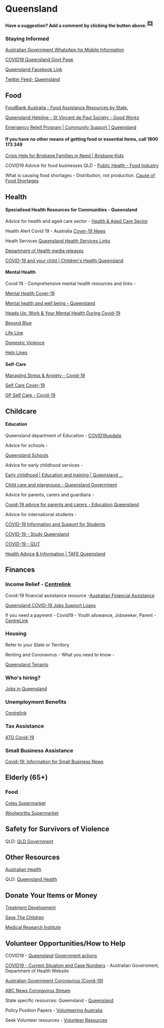 # Queensland

**Have a suggestion? Add a comment by clicking the button above:**![](../.gitbook/assets/0%20%2810%29.png)

### Staying Informed

[Australian Government WhatsApp for Mobile Information](http://aus.gov.au/whatsapp)

[COVID19 Queensland Govt Page](https://www.covid19.qld.gov.au/)

[Queensland Facebook Link](https://smartjobs.qld.gov.au/jobtools/jncustomsearch.jobsearch?in_organid=14904)

[Twitter Feed- Queensland](https://twitter.com/healthgovau)

## Food

[FoodBank Australia - Food Assistance Resources by State.](https://www.foodbank.org.au/homepage/who-we-help/individuals/?state=wa)

[Queensland Helpline - St Vincent de Paul Society - Good Works](https://www.vinnies.org.au/page/Find_Help/QLD/Services/Brisbane_Helpline/)

[Emergency Releif Program \| Community Support \| Queensland](https://www.qld.gov.au/community/cost-of-living-support/emergency-relief-program)

#### **If you have no other means of getting food or essential items, call 1800 173 349**

[Crisis Help for Brisbane Families in Need \| Brisbane Kids](https://www.brisbanekids.com.au/crisis-help-brisbane-families-need/)

COVID19 Advice for food businesses QLD - [Public Health - Food Industry](https://www.safefood.qld.gov.au/newsroom/covid-19-advice-for-food-businesses/)

What is causing food shortages - Distribution, not production. [Cause of Food Shortages](https://www.abc.net.au/news/2020-03-19/coronavirus-distribution-problems-for-supermarket-suppliers/12066684)

## Health

#### Specialised Health Resources for Communities - **Queensland**

Advice for health and aged care sector - [Health & Aged Care Sector](https://www.health.gov.au/news/health-alerts/novel-coronavirus-2019-ncov-health-alert/coronavirus-covid-19-advice-for-the-health-and-aged-care-sector)

Health Alert Covid 19 - Australia [Cover-19 News](https://www.health.gov.au/news/health-alerts/novel-coronavirus-2019-ncov-health-alert)

Heath Services [Queensland Health Services Links](https://www.health.qld.gov.au/)

[Department of Health media releases](https://www.health.qld.gov.au/news-events/doh-media-releases)

[COVID-19 and your child \| Children's Health Queensland](https://www.childrens.health.qld.gov.au/covid-19/)

#### Mental Health

Covid 19 - Comprehensive mental health resources and links -

[Mental Health Cover-19](https://www.phoenixaustralia.org/coronavirus-covid-19/)

[Mental health and well being - Queensland](https://www.qld.gov.au/health/mental-health)

[Heads Up: Work & Your Mental Health During Covid-19](https://www.headsup.org.au/your-mental-health/work-and-your-mental-health-during-the-coronavirus-outbreak?fbclid=IwAR3U2c0c9u7gJUYTu0naeDoKC9vT2luyinfD2Sg0cl96-Yl-Pk8fQnt8Jf8)

[Beyond Blue](https://www.beyondblue.org.au/)

[Life Line](https://www.lifeline.org.au/)

[Domestic Violence](http://whiteribbon.org.au/)

[Help Lines](https://www.qld.gov.au/community/getting-support-health-social-issue/support-victims-abuse/domestic-family-violence/helplines)

#### Self-Care

[Managing Stress & Anxiety - Covid-19](https://services.unimelb.edu.au/counsel/resources/wellbeing/coronavirus-covid-19-managing-stress-and-anxiety)

[Self Care Cover-19](https://www.orygen.org.au/About/Responding-to-the-COVID-19-outbreak/For-young-people-and-families/Self-care-during-the-COVID-19-outbreak)

[GP Self Care - Covid-19](https://westvicphn.com.au/about-us/latest-news/self-care-for-gps-in-the-time-of-covid-19/)

## Childcare

#### Education

Queensland department of Education - [COVID19update](https://qed.qld.gov.au/about-us/news-and-media/novel-coronavirus)

Advice for schools -

[Queensland Schools](https://qed.qld.gov.au/about-us/news-and-media/novel-coronavirus)

Advice for early childhood services -

[Early childhood \| Education and training \| Queensland …](https://www.qld.gov.au/education/earlychildhood)

[Child care and playgroups - Queensland Government](https://www.qld.gov.au/families/babies/childcare)

Advice for parents, carers and guardians -

[Covid-19 advice for parents and carers - Education Queensland](https://education.qld.gov.au/student/Documents/coronavirus-fact-sheet-for-parents-and-carers.PDF)

Advice for international students -

[COVID-19 Information and Support for Students](https://www.choosebrisbane.com.au/study/covid-19-information)

[COVID-19 - Study Queensland](https://www.studyqueensland.qld.gov.au/Live/Student-Support/Information-COVID-19)

[COVID-19 - QUT](https://www.qut.edu.au/additional/coronavirus)

[Health Advice & Information \| TAFE Queensland](https://tafeqld.edu.au/current-students/health-advice.html)

## Finances

### Income Relief - [Centrelink](https://www.centrelink.gov.au/)

Covid-19 financial assistance resource -[Australian Financial Assistance](https://moneysmart.gov.au/covid-19-financial-assistance)

[Queensland COVID-19 Jobs Support Loans](http://www.qrida.qld.gov.au/current-programs/covid-19-business-support/queensland-covid19-jobs-support-scheme)

If you need a payment - Covid19 - Youth allowance, Jobseeker, Parent - [CentreLink](https://www.servicesaustralia.gov.au/individuals/subjects/affected-coronavirus-covid-19/if-you-need-payment-coronavirus-covid-19)

### Housing

Refer to your State or Territory

Renting and Coronavirus - What you need to know -

[Queensland Tenants](https://tenantsqld.org.au/coronavirus-covid-19-information-2/)

### Who's hiring?

[Jobs in Queensland](https://smartjobs.qld.gov.au/jobtools/jncustomsearch.jobsearch?in_organid=14904)

### Unemployment Benefits

[Centrelink](https://www.centrelink.gov.au/)

### Tax Assistance

[ATO Covid-19](https://www.ato.gov.au/individuals/dealing-with-disasters/in-detail/specific-disasters/covid-19/)

### Small Business Assistance

[Covid-19: Information for Small Business News](http://www.ato.gov.au/)

## Elderly \(65+\)

### Food

[Coles Supermarket](https://www.coles.com.au/customernotice)

[Woolworths Supermarket](https://www.woolworthsgroup.com.au/page/media/Latest_News/woolworths-to-introduce-a-dedicated-shopping-hour-for-the-elderly-and-people-with-disability/)

## Safety for Survivors of Violence

QLD: [QLD Government](https://www.qld.gov.au/community/getting-support-health-social-issue/support-victims-abuse/domestic-family-violence/helplines)

## Other Resources

[Australian Health](https://www.health.gov.au/resources/collections/novel-coronavirus-2019-ncov-resources)

QLD: [Queensland Health](https://www.qld.gov.au/health/conditions/health-alerts/coronavirus-covid-19)

## Donate Your Items or Money

[Treatment Development](https://www.rbwhfoundation.com.au/coronavirus-action-fund/)

[Save The Children](https://www.savethechildren.org.au/donate/more-ways-to-give/current-appeals/covid-19-crisis)

[Medical Research Institute](https://www.qimrberghofer.edu.au/coronavirus-donate/)

## Volunteer Opportunities/How to Help

COVID19 - [Queensland](https://www.covid19.qld.gov.au/government-actions) [Government actions](https://www.covid19.qld.gov.au/government-actions)

[COVID19 - Current Situation and Case Numbers](https://www.health.gov.au/news/health-alerts/novel-coronavirus-2019-ncov-health-alert/coronavirus-covid-19-current-situation-and-case-numbers) - Australian Government, Department of Health Website

[Australian Government Coronavirus \(Covid-19\)](https://www.australia.gov.au/?fbclid=IwAR1COwNeE_R1-IIlGFaLPFu0RQLDmefFrwvkTtD3pJpRNKxzLAA2WsrZ6VY)

[ABC News Coronavirus Stream](https://www.abc.net.au/news/story-streams/coronavirus/)

State specific resources: Queensland - [Queensland](https://www.qld.gov.au/health/conditions/health-alerts/coronavirus-covid-19)

Policy Position Papers - [Volunteering Australia](https://www.volunteeringaustralia.org/volunteering-and-covid-19/#/)

Seek Volunteer resources - [Volunteer Resources](https://www.volunteer.com.au/covid-19-update)

